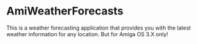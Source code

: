 # AmiWeatherForecasts
This is a weather forecasting application that provides you with the latest weather information for any location. But for Amiga OS 3.X only!
